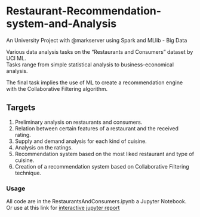 # Restaurant-Recommendation-system-and-Analysis
An University Project with @markserver using Spark and MLlib - Big Data

Various data analysis tasks on the “Restaurants and Consumers” dataset by UCI ML.<br/>
Tasks range from simple statistical analysis to business-economical analysis.<br/>

The final task implies the use of ML to create a recommendation engine with the
Collaborative Filtering algorithm.<br/>

## Targets
1. Preliminary analysis on restaurants and consumers.
2. Relation between certain features of a restaurant and the received rating.
3. Supply and demand analysis for each kind of cuisine.
4. Analysis on the ratings.
5. Recommendation system based on the most liked restaurant and type of cuisine.
6. Creation of a recommendation system based on Collaborative Filtering technique.

### Usage
All code are in the RestaurantsAndConsumers.ipynb a Jupyter Notebook.<br/>
Or use at this link for [interactive jupyter report](https://deepnote.com/@marco-servadio/Big-Data-Second-Project-Group-6-JQJi8keqTeGwuQo0QwdX0A)
